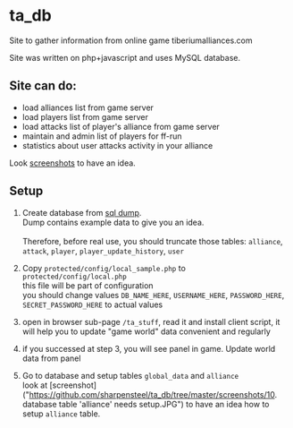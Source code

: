 # ta_db
Site to gather information from online game tiberiumalliances.com

Site was written on php+javascript and uses MySQL database.

## Site can do:
* load alliances list from game server
* load players list from game server
* load attacks list of player's alliance from game server
* maintain and admin list of players for ff-run
* statistics about user attacks activity in your alliance

Look [screenshots](https://github.com/sharpensteel/ta_db/tree/master/screenshots) to have an idea. 


## Setup
1. Create database from [sql dump](https://github.com/sharpensteel/ta_db/tree/master/install/db_dump.sql).<br />
  Dump contains example data to give you an idea.<br />   
  Therefore, before real use, you should truncate those tables: `alliance`, `attack`, `player`, `player_update_history`, `user`
  
2. Copy `protected/config/local_sample.php` to `protected/config/local.php`<br />
   this file will be part of configuration<br />
   you should change values `DB_NAME_HERE`, `USERNAME_HERE`, `PASSWORD_HERE`, `SECRET_PASSWORD_HERE` to actual values

3. open in browser sub-page `/ta_stuff`, read it and install client script, it will help you to update "game world" data convenient and regularly   

4. if you successed at step 3, you will see panel in game. Update world data from panel
 
5. Go to database and setup tables `global_data` and `alliance`<br />
  look at [screenshot]("https://github.com/sharpensteel/ta_db/tree/master/screenshots/10. database table 'alliance' needs setup.JPG") to have an idea how to setup `alliance` table.
  


 
